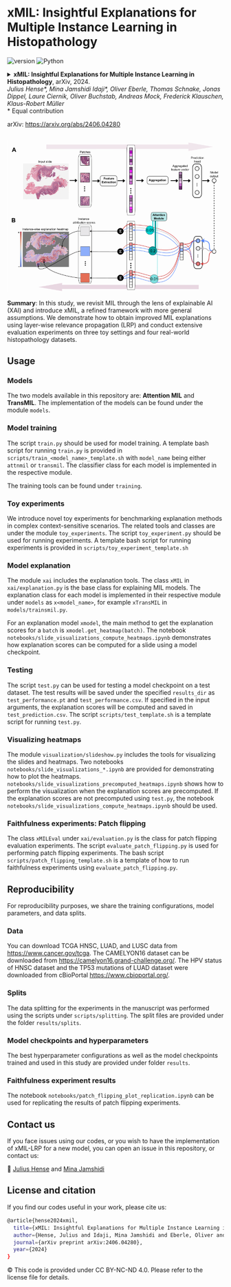xMIL: Insightful Explanations for Multiple Instance Learning in Histopathology
==========

![version](https://img.shields.io/badge/version-0.1-blue)
![Python](https://img.shields.io/badge/Python-3.9-green)

<details>
<summary>
  <b>xMIL: Insightful Explanations for Multiple Instance Learning in Histopathology</b>, arXiv, 2024.
  <br><em>Julius Hense*, Mina Jamshidi Idaji*, Oliver Eberle, Thomas Schnake, Jonas Dippel, Laure Ciernik, 
Oliver Buchstab, Andreas Mock, Frederick Klauschen, Klaus-Robert Müller </em></br>
* Equal contribution

arXiv: https://arxiv.org/abs/2406.04280

</summary>

```bash
citation bibtex
```

</details>

<p align="center">
  <img src="xMIL.png"/>
</p>


**Summary**: In this study, we revisit MIL through the lens of explainable AI (XAI) and introduce xMIL, 
a refined framework with more general assumptions. We demonstrate how to obtain improved MIL explanations 
using layer-wise relevance propagation (LRP) and conduct extensive evaluation experiments on three toy settings 
and four real-world histopathology datasets.

## Usage

### Models
The two models available in this repository are: **Attention MIL** and **TransMIL**. The implementation of the models 
can be found under the module ```models```.

### Model training
The script ```train.py``` should be used for model training. A template bash script for running ```train.py``` 
is provided in ```scripts/train_<model_name>_template.sh``` with ```model_name``` being either ```attnmil``` 
or ```transmil```. The classifier class for each model is implemented in the respective module. 

The training tools can be found under ```training```.

### Toy experiments
We introduce novel toy experiments for benchmarking explanation methods in complex context-sensitive scenarios. 
The related tools and classes are under the module ```toy_experiments```. 
The script ```toy_experiment.py``` should be used for running experiments. 
A template bash script for running experiments is provided in 
```scripts/toy_experiment_template.sh```

### Model explanation
The module ```xai``` includes the explanation tools. 
The class ```xMIL``` in ```xai/explanation.py``` is the base class for explaining MIL models.
The explanation class for each model is implemented in their respective module under ```models``` as ```x<model_name>```,
for example ```xTransMIL``` in ```models/trainsmil.py```.

For an explanation model ```xmodel```, the main method to get the explanation scores for a ```batch``` is ```xmodel.get_heatmap(batch)```.
The notebook ```notebooks/slide_visualizations_compute_heatmaps.ipynb``` demonstrates how explanation scores can be computed
for a slide using a model checkpoint.

### Testing
The script ```test.py``` can be used for testing a model checkpoint on a test dataset. 
The test results will be saved under the specified ```results_dir``` as ```test_performance.pt``` and ```test_performance.csv```.
If specified in the input arguments, the explanation scores will be computed and saved in ```test_prediction.csv```.
The script ```scripts/test_template.sh``` is a template script for running ```test.py```. 

### Visualizing heatmaps
The module ```visualization/slideshow.py``` includes the tools for visualizing the slides and heatmaps.
Two notebooks ```notebooks/slide_visualizations_*.ipynb``` are provided for demonstrating how to plot the heatmaps.
```notebooks/slide_visualizations_precomputed_heatmaps.ipynb``` shows how to perform the visualization when the explanation 
scores are precomputed. If the explanation scores are not precomputed using ```test.py```, 
the notebook ```notebooks/slide_visualizations_compute_heatmaps.ipynb``` should be used.

### Faithfulness experiments: Patch flipping
The class ```xMILEval``` under ```xai/evaluation.py``` is the class for patch flipping evaluation experiments. 
The script ```evaluate_patch_flipping.py``` is used for performing patch flipping experiments. 
The bash script ```scripts/patch_flipping_template.sh``` is a template of how to run faithfulness experiments 
using ```evaluate_patch_flipping.py```.

## Reproducibility
For reproducibility purposes, we share the training configurations, model parameters, and data splits.

### Data
You can download TCGA HNSC, LUAD, and LUSC data from https://www.cancer.gov/tcga.
The CAMELYON16 dataset can be downloaded from https://camelyon16.grand-challenge.org/.
The HPV status of HNSC dataset and the TP53 mutations of LUAD dataset were downloaded from cBioPortal https://www.cbioportal.org/.

### Splits
The data splitting for the experiments in the manuscript was performed using the scripts under ```scripts/splitting```. 
The split files are provided under the folder ```results/splits```.

### Model checkpoints and hyperparameters
The best hyperparameter configurations as well as the model checkpoints trained and used in this study 
are provided under folder ```results```.

### Faithfulness experiment results
The notebook ```notebooks/patch_flipping_plot_replication.ipynb``` can be used for replicating the results of patch flipping experiments.

## Contact us
If you face issues using our codes, or you wish to have the implementation of xMIL-LRP for a new model, 
you can open an issue in this repository, or contact us: 

:email: [Julius Hense](https://github.com/hense96) and [Mina Jamshidi](https://github.com/minajamshidi)

## License and citation
If you find our codes useful in your work, please cite us:
```bash
@article{hense2024xmil,
  title={xMIL: Insightful Explanations for Multiple Instance Learning in Histopathology},
  author={Hense, Julius and Idaji, Mina Jamshidi and Eberle, Oliver and Schnake, Thomas and Dippel, Jonas and Ciernik, Laure and Buchstab, Oliver and Mock, Andreas and Klauschen, Frederick and M{\"u}ller, Klaus-Robert},
  journal={arXiv preprint arXiv:2406.04280},
  year={2024}
}
```

:copyright: This code is provided under CC BY-NC-ND 4.0. 
Please refer to the license file for details.
